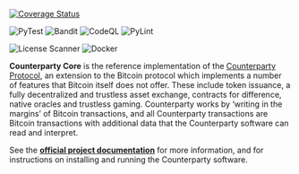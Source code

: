 [![Coverage Status](https://coveralls.io/repos/github/CounterpartyXCP/counterparty-core/badge.svg?branch=develop)](https://coveralls.io/github/CounterpartyXCP/counterparty-core?branch=develop)

![PyTest](https://github.com/CounterpartyXCP/counterparty-core/actions/workflows/build_and_test.yml/badge.svg)
![Bandit](https://github.com/CounterpartyXCP/counterparty-core/actions/workflows/bandit.yml/badge.svg)
![CodeQL](https://github.com/CounterpartyXCP/counterparty-core/actions/workflows/codeql.yml/badge.svg)
![PyLint](https://github.com/CounterpartyXCP/counterparty-core/actions/workflows/pylint.yml/badge.svg)

![License Scanner](https://github.com/CounterpartyXCP/counterparty-core/actions/workflows/license_scanner.yml/badge.svg)
![Docker](https://github.com/CounterpartyXCP/counterparty-core/actions/workflows/build_docker_image.yml/badge.svg)



**Counterparty Core** is the reference implementation of the [Counterparty Protocol](https://counterparty.io), an extension to the Bitcoin protocol which implements a number of features that Bitcoin itself does not offer. These include token issuance, a fully decentralized and trustless asset exchange, contracts for difference, native oracles and trustless gaming. Counterparty works by ‘writing in the margins’ of Bitcoin transactions, and all Counterparty transactions are Bitcoin transactions with additional data that the Counterparty software can read and interpret.

See the **[official project documentation](http://docs.counterparty.io)** for more information, and for instructions on installing and running the Counterparty software.
